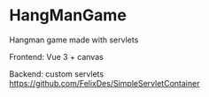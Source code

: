 # HangManGame
Hangman game made with servlets

Frontend: Vue 3 + canvas

Backend: custom servlets https://github.com/FelixDes/SimpleServletContainer
